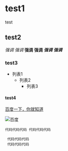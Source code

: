 # test1
test

## test2
*强调*
_强调_
**强调**
__强调__
***强调***
___强调___

### test3
   * 列表1
     + 列表2
       - 列表3
    


#### test4

[百度一下，你就知道](http://www.baidu.com "百度一下")

![百度](http://img07.tooopen.com/images/20170316/tooopen_sy_201956178977.jpg "百度图片")


`
代码代码代码
代码代码代码
`


```
 代码代码代码
 代码代码代码
 
```
